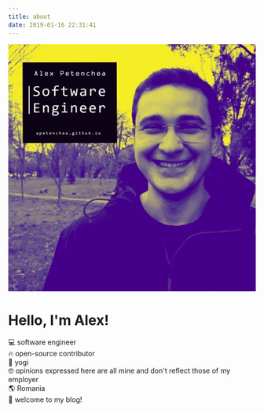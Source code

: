 ```yaml
---
title: about
date: 2019-01-16 22:31:41
---
```


![My picture](media/alex.jpg)

# Hello, I'm Alex! #

<span>&#128187;</span> software engineer  
<span>&#128293;</span> open-source contributor  
<span>&#129496;</span> yogi  
<span>&#129299;</span> opinions expressed here are all mine and don't reflect those of my employer  
<span>&#127758;</span> Romania   
<span>&#128640;</span> welcome to my blog!
